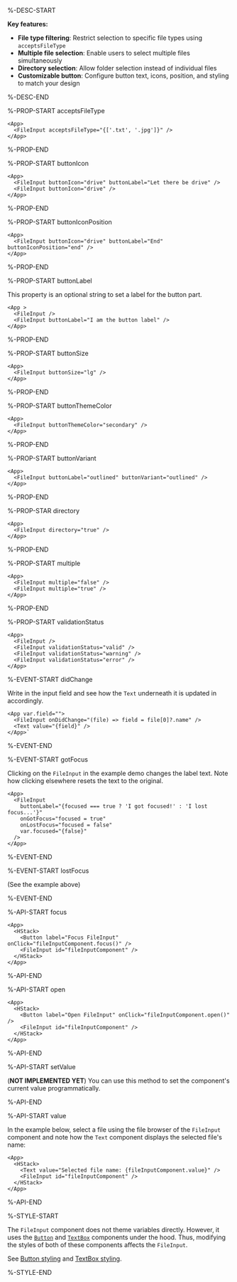 %-DESC-START

**Key features:**
- **File type filtering**: Restrict selection to specific file types using `acceptsFileType`
- **Multiple file selection**: Enable users to select multiple files simultaneously
- **Directory selection**: Allow folder selection instead of individual files
- **Customizable button**: Configure button text, icons, position, and styling to match your design

%-DESC-END


%-PROP-START acceptsFileType

```xmlui-pg copy display name="Example: acceptsFileType"
<App>
  <FileInput acceptsFileType="{['.txt', '.jpg']}" />
</App>
```

%-PROP-END

%-PROP-START buttonIcon

```xmlui-pg copy display name="Example: buttonIcon"
<App>
  <FileInput buttonIcon="drive" buttonLabel="Let there be drive" />
  <FileInput buttonIcon="drive" />
</App>
```

%-PROP-END

%-PROP-START buttonIconPosition

```xmlui-pg copy display name="Example: buttonIconPosition"
<App>
  <FileInput buttonIcon="drive" buttonLabel="End" buttonIconPosition="end" />
</App>
```

%-PROP-END

%-PROP-START buttonLabel

This property is an optional string to set a label for the button part.

```xmlui-pg copy display name="Example: label"
<App >
  <FileInput />
  <FileInput buttonLabel="I am the button label" />
</App>
```

%-PROP-END

%-PROP-START buttonSize

```xmlui-pg copy display name="Example: buttonSize"
<App>
  <FileInput buttonSize="lg" />
</App>
```

%-PROP-END

%-PROP-START buttonThemeColor

```xmlui-pg copy display name="Example: buttonThemeColor"
<App>
  <FileInput buttonThemeColor="secondary" />
</App>
```

%-PROP-END

%-PROP-START buttonVariant

```xmlui-pg copy display name="Example: buttonVariant"
<App>
  <FileInput buttonLabel="outlined" buttonVariant="outlined" />
</App>
```

%-PROP-END

%-PROP-STAR directory

```xmlui-pg copy display name="Example: directory"
<App>
  <FileInput directory="true" />
</App>
```

%-PROP-END

%-PROP-START multiple

```xmlui-pg copy display name="Example: multiple"
<App>
  <FileInput multiple="false" />
  <FileInput multiple="true" />
</App>
```

%-PROP-END

%-PROP-START validationStatus

```xmlui-pg copy display name="Example: validationStatus"
<App>
  <FileInput />
  <FileInput validationStatus="valid" />
  <FileInput validationStatus="warning" />
  <FileInput validationStatus="error" />
</App>
```

%-EVENT-START didChange

Write in the input field and see how the `Text` underneath it is updated in accordingly.

```xmlui-pg copy {2} display name="Example: didChange"
<App var.field="">
  <FileInput onDidChange="(file) => field = file[0]?.name" />
  <Text value="{field}" />
</App>`
```

%-EVENT-END

%-EVENT-START gotFocus

Clicking on the `FileInput` in the example demo changes the label text.
Note how clicking elsewhere resets the text to the original.

```xmlui-pg copy {3-4} display name="Example: gotFocus/lostFocus"
<App>
  <FileInput
    buttonLabel="{focused === true ? 'I got focused!' : 'I lost focus...'}"
    onGotFocus="focused = true"
    onLostFocus="focused = false"
    var.focused="{false}"
  />
</App>
```

%-EVENT-END

%-EVENT-START lostFocus

(See the example above)

%-EVENT-END

%-API-START focus

```xmlui-pg copy {2-3} display name="Example: focus"
<App>
  <HStack>
    <Button label="Focus FileInput" onClick="fileInputComponent.focus()" />
    <FileInput id="fileInputComponent" />
  </HStack>
</App>
```

%-API-END

%-API-START open

```xmlui-pg copy {3-4} display name="Example: open"
<App>
  <HStack>
    <Button label="Open FileInput" onClick="fileInputComponent.open()" />
    <FileInput id="fileInputComponent" />
  </HStack>
</App>
```

%-API-END

%-API-START setValue

(**NOT IMPLEMENTED YET**) You can use this method to set the component's current value programmatically.

%-API-END

%-API-START value

In the example below, select a file using the file browser of the `FileInput` component
and note how the `Text` component displays the selected file's name:

```xmlui-pg copy {2-3} display name="Example: value"
<App>
  <HStack>
    <Text value="Selected file name: {fileInputComponent.value}" />
    <FileInput id="fileInputComponent" />
  </HStack>
</App>
```

%-API-END

%-STYLE-START

The `FileInput` component does not theme variables directly.
However, it uses the [`Button`](./Button.mdx) and [`TextBox`](./TextBox.mdx) components under the hood.
Thus, modifying the styles of both of these components affects the `FileInput`.

See [Button styling](./Button.mdx#styling) and [TextBox styling](./TextBox.mdx#styling).

%-STYLE-END